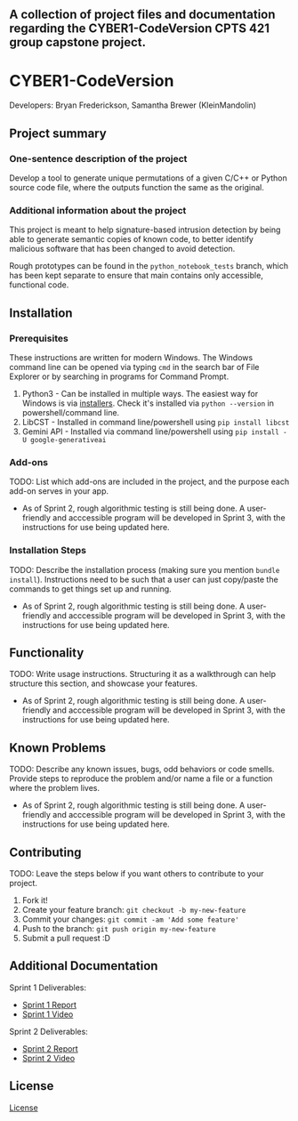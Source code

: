 ## A collection of project files and documentation regarding the CYBER1-CodeVersion CPTS 421 group capstone project. ## 

# CYBER1-CodeVersion

Developers: Bryan Frederickson, Samantha Brewer (KleinMandolin)

## Project summary

### One-sentence description of the project

Develop a tool to generate unique permutations of a given C/C++ or Python source code file, where the outputs function the same as the original.

### Additional information about the project

This project is meant to help signature-based intrusion detection by being able to generate semantic copies of known code, to better identify malicious software that has been changed to avoid detection.

Rough prototypes can be found in the `python_notebook_tests` branch, which has been kept separate to ensure that main contains only accessible, functional code.

## Installation

### Prerequisites
These instructions are written for modern Windows. The Windows command line can be opened via typing ```cmd``` in the search bar of File Explorer or by searching in programs for Command Prompt.
1. Python3 - Can be installed in multiple ways. The easiest way for Windows is via [installers](https://www.python.org/downloads/windows/). Check it's installed via ```python --version``` in powershell/command line.
2. LibCST - Installed in command line/powershell using ```pip install libcst```
3. Gemini API - Installed via command line/powershell using ```pip install -U google-generativeai```

### Add-ons

TODO: List which add-ons are included in the project, and the purpose each add-on serves in your app.
- As of Sprint 2, rough algorithmic testing is still being done. A user-friendly and acccessible program will be developed in Sprint 3, with the instructions for use being updated here.

### Installation Steps

TODO: Describe the installation process (making sure you mention `bundle install`).
Instructions need to be such that a user can just copy/paste the commands to get things set up and running. 
- As of Sprint 2, rough algorithmic testing is still being done. A user-friendly and acccessible program will be developed in Sprint 3, with the instructions for use being updated here.


## Functionality

TODO: Write usage instructions. Structuring it as a walkthrough can help structure this section,
and showcase your features.
- As of Sprint 2, rough algorithmic testing is still being done. A user-friendly and acccessible program will be developed in Sprint 3, with the instructions for use being updated here.


## Known Problems

TODO: Describe any known issues, bugs, odd behaviors or code smells. 
Provide steps to reproduce the problem and/or name a file or a function where the problem lives.
- As of Sprint 2, rough algorithmic testing is still being done. A user-friendly and acccessible program will be developed in Sprint 3, with the instructions for use being updated here.


## Contributing

TODO: Leave the steps below if you want others to contribute to your project.

1. Fork it!
2. Create your feature branch: `git checkout -b my-new-feature`
3. Commit your changes: `git commit -am 'Add some feature'`
4. Push to the branch: `git push origin my-new-feature`
5. Submit a pull request :D

## Additional Documentation

Sprint 1 Deliverables:
  * [Sprint 1 Report](https://github.com/BryanFrederickson/CYBER1-CodeVersion/blob/a25a48244798548cd4a268eccc165d2b1de35dab/Sprints/Sprint%201/Sprint%201%20Report.md)
  * [Sprint 1 Video](https://youtu.be/1v400lVrzvU)

Sprint 2 Deliverables:
  * [Sprint 2 Report](https://github.com/BryanFrederickson/CYBER1-CodeVersion/blob/6e0719cde0e0347c24d3416c51d3eb0ba2188fb2/Sprints/Sprint%202/Sprint%202%20Report.md)
  * [Sprint 2 Video](https://youtu.be/h4OGVBQQoWc)

## License

[License](./LICENSE)
